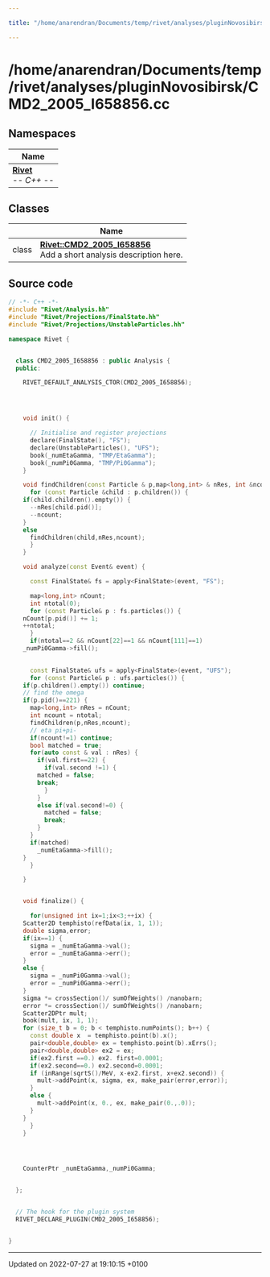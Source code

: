 ```yaml
---

title: "/home/anarendran/Documents/temp/rivet/analyses/pluginNovosibirsk/CMD2_2005_I658856.cc"

---
```


# /home/anarendran/Documents/temp/rivet/analyses/pluginNovosibirsk/CMD2_2005_I658856.cc



## Namespaces

| Name           |
| -------------- |
| **[Rivet](http://example.org/namespaces/namespacerivet/)** <br>-*- C++ -*-  |

## Classes

|                | Name           |
| -------------- | -------------- |
| class | **[Rivet::CMD2_2005_I658856](http://example.org/classes/classrivet_1_1cmd2__2005__i658856/)** <br>Add a short analysis description here.  |




## Source code

```cpp
// -*- C++ -*-
#include "Rivet/Analysis.hh"
#include "Rivet/Projections/FinalState.hh"
#include "Rivet/Projections/UnstableParticles.hh"

namespace Rivet {


  class CMD2_2005_I658856 : public Analysis {
  public:

    RIVET_DEFAULT_ANALYSIS_CTOR(CMD2_2005_I658856);




    void init() {

      // Initialise and register projections
      declare(FinalState(), "FS");
      declare(UnstableParticles(), "UFS");
      book(_numEtaGamma, "TMP/EtaGamma");
      book(_numPi0Gamma, "TMP/Pi0Gamma");
    }

    void findChildren(const Particle & p,map<long,int> & nRes, int &ncount) {
      for (const Particle &child : p.children()) {
    if(child.children().empty()) {
      --nRes[child.pid()];
      --ncount;
    }
    else
      findChildren(child,nRes,ncount);
      }
    }

    void analyze(const Event& event) {

      const FinalState& fs = apply<FinalState>(event, "FS");

      map<long,int> nCount;
      int ntotal(0);
      for (const Particle& p : fs.particles()) {
    nCount[p.pid()] += 1;
    ++ntotal;
      }
      if(ntotal==2 && nCount[22]==1 && nCount[111]==1)
    _numPi0Gamma->fill();

     
      const FinalState& ufs = apply<FinalState>(event, "UFS");
      for (const Particle& p : ufs.particles()) {
    if(p.children().empty()) continue;
    // find the omega
    if(p.pid()==221) {
      map<long,int> nRes = nCount;
      int ncount = ntotal;
      findChildren(p,nRes,ncount);
      // eta pi+pi-
      if(ncount!=1) continue;
      bool matched = true;
      for(auto const & val : nRes) {
        if(val.first==22) {
          if(val.second !=1) {
        matched = false;
        break;
          }
        }
        else if(val.second!=0) {
          matched = false;
          break;
        }
      }
      if(matched)
        _numEtaGamma->fill();
    }
      }

    }


    void finalize() {

      for(unsigned int ix=1;ix<3;++ix) {
    Scatter2D temphisto(refData(ix, 1, 1));
    double sigma,error;
    if(ix==1) {
      sigma = _numEtaGamma->val();
      error = _numEtaGamma->err();
    }
    else {
      sigma = _numPi0Gamma->val();
      error = _numPi0Gamma->err();
    }
    sigma *= crossSection()/ sumOfWeights() /nanobarn;
    error *= crossSection()/ sumOfWeights() /nanobarn; 
    Scatter2DPtr mult;
    book(mult, ix, 1, 1);
    for (size_t b = 0; b < temphisto.numPoints(); b++) {
      const double x  = temphisto.point(b).x();
      pair<double,double> ex = temphisto.point(b).xErrs();
      pair<double,double> ex2 = ex;
      if(ex2.first ==0.) ex2. first=0.0001;
      if(ex2.second==0.) ex2.second=0.0001;
      if (inRange(sqrtS()/MeV, x-ex2.first, x+ex2.second)) {
        mult->addPoint(x, sigma, ex, make_pair(error,error));
      }
      else {
        mult->addPoint(x, 0., ex, make_pair(0.,.0));
      }
    }
      }
    }




    CounterPtr _numEtaGamma,_numPi0Gamma;


  };


  // The hook for the plugin system
  RIVET_DECLARE_PLUGIN(CMD2_2005_I658856);


}
```


-------------------------------

Updated on 2022-07-27 at 19:10:15 +0100
